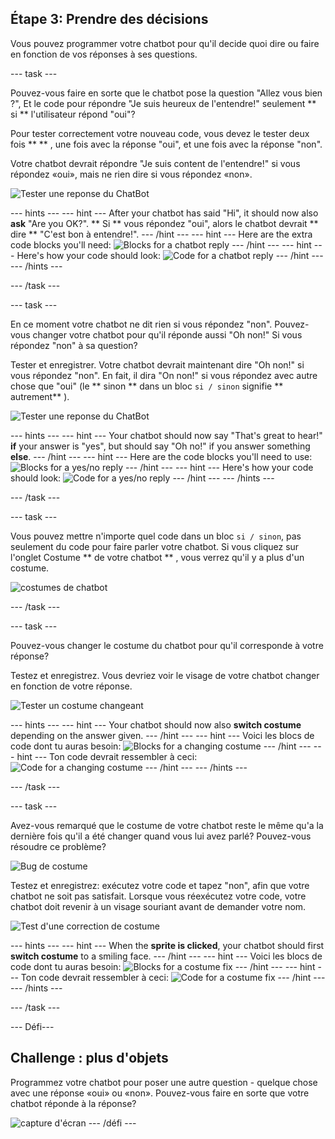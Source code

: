 ## Étape 3: Prendre des décisions

Vous pouvez programmer votre chatbot pour qu'il decide quoi dire ou faire en fonction de vos réponses à ses questions.

\--- task \---

Pouvez-vous faire en sorte que le chatbot pose la question "Allez vous bien ?", Et le code pour répondre "Je suis heureux de l'entendre!" seulement ** si ** l'utilisateur répond "oui"?

Pour tester correctement votre nouveau code, vous devez le tester deux fois ** ** , une fois avec la réponse "oui", et une fois avec la réponse "non".

Votre chatbot devrait répondre "Je suis content de l'entendre!" si vous répondez «oui», mais ne rien dire si vous répondez «non».

![Tester une reponse du ChatBot](images/chatbot-if-test.png)

\--- hints \--- \--- hint \--- After your chatbot has said "Hi", it should now also **ask** "Are you OK?". ** Si ** vous répondez "oui", alors le chatbot devrait ** dire ** "C'est bon à entendre!". \--- /hint \--- \--- hint \--- Here are the extra code blocks you'll need: ![Blocks for a chatbot reply](images/chatbot-if-blocks.png) \--- /hint \--- \--- hint \--- Here's how your code should look: ![Code for a chatbot reply](images/chatbot-if-code.png) \--- /hint \--- \--- /hints \---

\--- /task \---

\--- task \---

En ce moment votre chatbot ne dit rien si vous répondez "non". Pouvez-vous changer votre chatbot pour qu'il réponde aussi "Oh non!" Si vous répondez "non" à sa question?

Tester et enregistrer. Votre chatbot devrait maintenant dire "Oh non!" si vous répondez "non". En fait, il dira "On non!" si vous répondez avec autre chose que "oui" (le ** sinon ** dans un bloc ` si / sinon ` signifie ** autrement** ).

![Tester une reponse du ChatBot](images/chatbot-if-else-test.png)

\--- hints \--- \--- hint \--- Your chatbot should now say "That's great to hear!" **if** your answer is "yes", but should say "Oh no!" if you answer something **else**. \--- /hint \--- \--- hint \--- Here are the code blocks you'll need to use: ![Blocks for a yes/no reply](images/chatbot-if-else-blocks.png) \--- /hint \--- \--- hint \--- Here's how your code should look: ![Code for a yes/no reply](images/chatbot-if-else-code.png) \--- /hint \--- \--- /hints \---

\--- /task \---

\--- task \---

Vous pouvez mettre n'importe quel code dans un bloc ` si / sinon `, pas seulement du code pour faire parler votre chatbot. Si vous cliquez sur l'onglet Costume ** de votre chatbot ** , vous verrez qu'il y a plus d'un costume.

![costumes de chatbot](images/chatbot-costume-view.png)

\--- /task \---

\--- task \---

Pouvez-vous changer le costume du chatbot pour qu'il corresponde à votre réponse?

Testez et enregistrez. Vous devriez voir le visage de votre chatbot changer en fonction de votre réponse.

![Tester un costume changeant](images/chatbot-costume-test.png)

\--- hints \--- \--- hint \--- Your chatbot should now also **switch costume** depending on the answer given. \--- /hint \--- \--- hint \--- Voici les blocs de code dont tu auras besoin: ![Blocks for a changing costume](images/chatbot-costume-blocks.png) \--- /hint \--- \--- hint \--- Ton code devrait ressembler à ceci: ![Code for a changing costume](images/chatbot-costume-code.png) \--- /hint \--- \--- /hints \---

\--- /task \---

\--- task \---

Avez-vous remarqué que le costume de votre chatbot reste le même qu'a la dernière fois qu'il a été changer quand vous lui avez parlé? Pouvez-vous résoudre ce problème?

![Bug de costume
](images/chatbot-costume-bug-test.png)

Testez et enregistrez: exécutez votre code et tapez "non", afin que votre chatbot ne soit pas satisfait. Lorsque vous réexécutez votre code, votre chatbot doit revenir à un visage souriant avant de demander votre nom.

![Test d'une correction de costume](images/chatbot-costume-fix-test.png)

\--- hints \--- \--- hint \--- When the **sprite is clicked**, your chatbot should first **switch costume** to a smiling face. \--- /hint \--- \--- hint \--- Voici les blocs de code dont tu auras besoin: ![Blocks for a costume fix](images/chatbot-costume-fix-blocks.png) \--- /hint \--- \--- hint \--- Ton code devrait ressembler à ceci: ![Code for a costume fix](images/chatbot-costume-fix-code.png) \--- /hint \--- \--- /hints \---

\--- /task \---

\--- Défi\---

## Challenge : plus d'objets

Programmez votre chatbot pour poser une autre question - quelque chose avec une réponse «oui» ou «non». Pouvez-vous faire en sorte que votre chatbot réponde à la réponse?

![capture d'écran](images/chatbot-joke.png) \--- /défi \---
